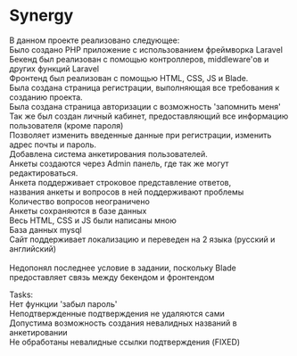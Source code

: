 # Synergy

В данном проекте реализовано следующее:<br />
Было создано PHP приложение с использованием фреймворка Laravel<br />
Бекенд был реализован с помощью контроллеров, middleware'ов и других функций Laravel<br />
Фронтенд был реализован с помощью HTML, CSS, JS и Blade.<br />
Была создана страница регистрации, выполняющая все требования к созданию проекта.<br />
Была создана страница авторизации с возможность 'запомнить меня'<br />
Так же был создан личный кабинет, предоставляющий все информацию пользователя (кроме пароля)<br />
Позволяет изменить введенные данные при регистрации, изменить адрес почты и пароль.<br />
Добавлена система анкетирования пользователей.<br />
Анкеты создаются через Admin панель, где так же могут редактироваться.<br />
Анкета поддерживает строковое представление ответов,<br />
названия анкеты и вопросов в ней поддерживают проблемы<br />
Количество вопросов неограничено<br />
Анкеты сохраняются в базе данных<br />
Весь HTML, CSS и JS были написаны мною<br />
База данных mysql<br />
Сайт поддерживает локализацию и переведен на 2 языка (русский и английский)<br />
<br />
Недопонял последнее условие в задании, поскольку Blade предоставляет связь между бекендом и фронтендом<br />

Tasks:<br />
Нет функции 'забыл пароль'<br />
Неподтвержденные подтверждения не удаляются сами<br />
Допустима возможность создания невалидных названий в анкетировании<br />
Не обработаны невалидные ссылки подтверждения (FIXED)



